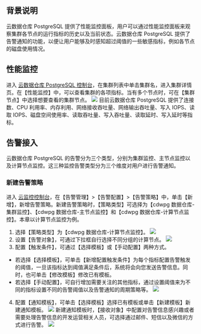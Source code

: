## 背景说明
云数据仓库 PostgreSQL 提供了性能监控面板，用户可以通过性能监控面板来观察集群各节点的运行指标的历史以及当前状态。云数据仓库 PostgreSQL 提供了告警通知的功能，以便让用户能够及时感知超过阈值的一些敏感指标，例如各节点的磁盘使用情况。

## 性能监控
进入 [云数据仓库 PostgreSQL 控制台](https://console.cloud.tencent.com/snova)，在集群列表中单击集群名，进入集群详情页。在【性能监控】中，可以查看集群的各项指标。当有多个节点时，可在【集群节点】中选择想要查看的集群节点。
![](https://main.qcloudimg.com/raw/5320368ea3b8e1b01337a3eba2e699ee.png)
目前云数据仓库 PostgreSQL 提供了连接数、CPU 利用率、内存利用、网络接收吞吐量、网络输出吞吐量、写入 IOPS、读取 IOPS、磁盘空间使用率、读取吞吐量、写入吞吐量、读取延时、写入延时等指标。

## 告警接入
云数据仓库 PostgreSQL 的告警分为三个类型，分别为集群监控、主节点监控以及计算节点监控。这三种监控告警类型分为三个维度对用户进行告警通知。

### 新建告警策略
进入 [云监控控制台](https://console.cloud.tencent.com/monitor/overview)，在【告警管理】>【告警配置】>【告警策略】中，单击【新增】，新增告警策略。新建告警策略时，【策略类型】可选择为【cdwpg 数据仓库-集群监控】、【cdwpg 数据仓库-主节点监控】和【cdwpg 数据仓库-计算节点监控】。本章以计算节点监控为例。
1. 选择【策略类型】为【cdwpg 数据仓库-计算节点监控】。
![](https://main.qcloudimg.com/raw/594ef807f8989f9fb239e6874a63a98e.png)
2. 设置【告警对象】，可通过下拉框自行选择不同分组的计算节点。
![](https://main.qcloudimg.com/raw/f9b3f00aa31c7cf6870129fd86614509.png)
3. 配置【触发条件】，可通过【选择模板】或【手动配置】两种方式。
 - 若选择【选择模板】，可单击【新增配置触发条件】为每个指标配置告警触发的阈值，一旦该指标达到阈值满足条件后，系统将会向您发送告警信息。同时，也可单击【修改模板】修改已有模板。
 - 若选择【手动配置】，可自行增加需要关注的其他指标，通过设置阈值来为不同的指标设置不同的告警阈值以及告警通知的周期策略等。
![](https://main.qcloudimg.com/raw/1e87b7e12ad1c7ddbc4c0a90164e8353.png)
4. 配置【通知模板】，可单击【选择模板】选择已有模板或单击【新建模板】新建通知模板。
![](https://main.qcloudimg.com/raw/4b4373cac7b39476de9c349c5f4ac95b.png)
新建通知模板时，【接收对象】中配置对告警信息感兴趣或者需要处理告警信息的开发运营相关人员，可选择通过邮件、短信以及微信的方式进行告警。
![](https://main.qcloudimg.com/raw/c0c78eed73caee54fceb7ccdffe95346.png)
